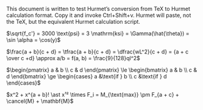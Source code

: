 This document is written to test Hurmet’s conversion from TeX to Hurmet
calculation format. Copy it and invoke Ctrl+Shift+v. Hurmet will paste,
not the TeX, but the equivalent Hurmet calculation script.

$\sqrt{f_c'} = 3000 \text{psi} = 3 \mathrm{ksi} = \Gamma(\hat{\theta}) = \sin \alpha = \cos(y)$

$\frac{a + b}{c + d} = \tfrac{a + b}{c + d} = \dfrac{wL^2}{c + d} = {a + c \over c +d} \approx a/b = f(a, b) = \frac{9}{128}ql^2$

$\begin{pmatrix}
   a & b \\
   c & d
\end{pmatrix} \le \begin{bmatrix}
   a & b \\
   c & d
\end{bmatrix} \ge \begin{cases}
   a &\text{if } b \\
   c &\text{if } d
\end{cases}$

$x^2 + x^{a + b}! \ast x¹² \times F_i = M_{\text{max}} \pm F_{a + c} + \cancel{M} + \mathbf{M}$
